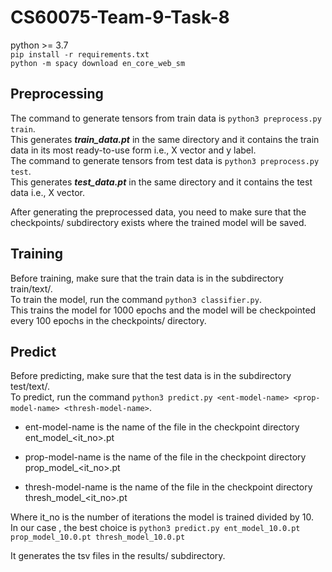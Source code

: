 # CS60075-Team-9-Task-8

python >= 3.7\
`pip install -r requirements.txt`\
`python -m spacy download en_core_web_sm`

## Preprocessing

The command to generate tensors from train data is `python3 preprocess.py train`.  
This generates ***train_data.pt*** in the same directory and it contains the train data in its most ready-to-use form i.e., X vector and y label.  
The command to generate tensors from test data is `python3 preprocess.py test`.  
This generates ***test_data.pt*** in the same directory and it contains the test data i.e., X vector.  

After generating the preprocessed data, you need to make sure that the checkpoints/ subdirectory exists where the trained model will be saved.  

## Training

Before training, make sure that the train data is in the subdirectory train/text/.  
To train the model, run the command `python3 classifier.py`.  
This trains the model for 1000 epochs and the model will be checkpointed every 100 epochs in the checkpoints/ directory.  

## Predict

Before predicting, make sure that the test data is in the subdirectory test/text/.  
To predict, run the command `python3 predict.py <ent-model-name> <prop-model-name> <thresh-model-name>`.

* ent-model-name is the name of the file in the checkpoint directory ent_model_\<it_no\>.pt

* prop-model-name is the name of the file in the checkpoint directory prop_model_\<it_no\>.pt

* thresh-model-name is the name of the file in the checkpoint directory thresh_model_\<it_no\>.pt

Where it_no is the number of iterations the model is trained divided by 10.  
In our case , the best choice is `python3 predict.py ent_model_10.0.pt prop_model_10.0.pt thresh_model_10.0.pt`

It generates the tsv files in the results/ subdirectory.  
